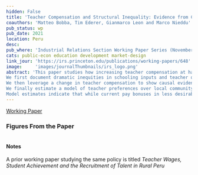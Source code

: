```yaml
---
hidden: False
title: 'Teacher Compensation and Structural Inequality: Evidence from Centralized Teacher School Choice in Peru'
coauthors: 'Matteo Bobba, Tim Ederer, Gianmarco Leon and Marco Nieddu'
pub_status: wp
pub_date: 2021
location: Peru
desc:
pub_where: 'Industrial Relations Section Working Paper Series (November 648)'
cats: public-econ education development market-design
link_jour: 'https://irs.princeton.edu/publications/working-papers/648'
image:     'images/journalThumbnails/irs_logo.png'
abstract: 'This paper studies how increasing teacher compensation at hard-to-staff schools can reduce inequality in the access to high-quality teachers.
We first document dramatic inequities in schooling inputs and teacher quality to which students have access in the context of Peru, a large and culturally diverse developing country.
We then leverage a change in teacher compensation to show causal evidence that increasing salaries at less desirable public schools attracts better quality applicants and improves subsequent student test scores.
We finally estimate a model of teacher preferences over local community amenities, school characteristics and wages using detailed job posting and application data from the country-wide centralized teacher assignment system. The fitted model is able to replicate the main features in the data, including the sorting patterns of teachers around the policy change in teacher wages.
Model estimates indicate that while current pay bonuses in less desirable regions are helpful, the current policy is woefully insufficient to compensate teachers for the lack of school and community amenities, especially in school vacancies that are distant to the teachers home town or the location of their current job. Counterfactual experiments taking into account equilibrium sorting show that budget-neutral changes in the current wage schedule can achieve a remarkably more equitable distribution of teacher quality across regions.'
---
```




[Working Paper](../work/documents/TeacherSchoolChoice/BELNN_March_2021.pdf)


### Figures From the Paper

<div class='full'>
  <div class='row'>
    <div class='large-12 columns'>
      <div class='mod modBoxedSlider'>
        <div class='slides'>
          <div class='slide'>
            <img alt="" src="documents/TeacherSchoolChoice/Figure1.png" />
          </div>
          <div class='slide'>
            <img alt="" src="documents/TeacherSchoolChoice/Figure2.png" />
          </div>
          <div class='slide'>
            <img alt="" src="documents/TeacherSchoolChoice/Figure4.png" />
          </div>
          <div class='slide'>
            <img alt="" src="documents/TeacherSchoolChoice/Figure5.png" />
          </div>
          <div class='slide'>
            <img alt="" src="documents/TeacherSchoolChoice/Figure8b.png" />
          </div>
          <div class='slide'>
            <img alt="" src="documents/TeacherSchoolChoice/Figure8c.png" />
          </div>
          <div class='slide'>
            <img alt="" src="documents/TeacherSchoolChoice/Figure13.png" />
          </div>
          <div class='slide'>
            <img alt="" src="documents/TeacherSchoolChoice/Figure14.png" />
          </div>
          <div class='slide'>
            <img alt="" src="documents/TeacherSchoolChoice/Figure16.png" />
          </div>
          </div>
        </div>
      </div>
    </div>
  </div>


  #### Notes
  A prior working paper studying the same policy is titled *Teacher Wages, Student Achievement and the Recruitment of Talent in Rural Peru*
